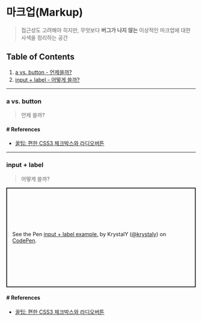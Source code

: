 # 마크업(Markup)
> 접근성도 고려해야 히지만, 무엇보다 **버그가 나지 않는** 이상적인 마크업에 대한 사색을 정리하는 공간

## Table of Contents

  1. [a vs. button - 언제쓸까?](#a-vs.-button)
  1. [input + label - 어떻게 쓸까?](#input-+-label)
  
---
  
### a vs. button
> 언제 쓸까?


#### # References
- [꿀팁: 편한 CSS3 체크박스와 라디오버튼](https://webdesign.tutsplus.com/ko/articles/quick-tip-easy-css3-checkboxes-and-radio-buttons--webdesign-8953)


---

### input + label
> 어떻게 쓸까?
<p class="codepen" data-height="265" data-theme-id="dark" data-default-tab="html,result" data-user="krystaly" data-slug-hash="zYvWpKd" data-preview="true" style="height: 265px; box-sizing: border-box; display: flex; align-items: center; justify-content: center; border: 2px solid; margin: 1em 0; padding: 1em;" data-pen-title="input + label example.">
  <span>See the Pen <a href="https://codepen.io/krystaly/pen/zYvWpKd">
  input + label example.</a> by KrystalY (<a href="https://codepen.io/krystaly">@krystaly</a>)
  on <a href="https://codepen.io">CodePen</a>.</span>
</p>
<script async src="https://static.codepen.io/assets/embed/ei.js"></script>


#### # References
- [꿀팁: 편한 CSS3 체크박스와 라디오버튼](https://webdesign.tutsplus.com/ko/articles/quick-tip-easy-css3-checkboxes-and-radio-buttons--webdesign-8953)

